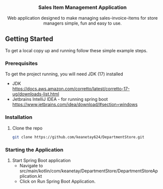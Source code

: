 <h3 align="center">Sales Item Management Application</h3>

<p align="center">
  Web application designed to make managing sales-invoice-items for store managers simple, fun and easy to use.
</p>

<!-- GETTING STARTED -->
## Getting Started

To get a local copy up and running follow these simple example steps.

### Prerequisites

To get the project running, you will need JDK (17) installed
* JDK<br/>
  <a>https://docs.aws.amazon.com/corretto/latest/corretto-17-ug/downloads-list.html</a>
* Jetbrains IntelliJ IDEA - for running spring boot
    <a>https://www.jetbrains.com/idea/download/#section=windows</a>
### Installation

1. Clone the repo
   ```sh
   git clone https://github.com/keanetay624/DepartmentStore.git
   ```

### Starting the Application

1. Start Spring Boot application
   - Navigate to src/main/kotlin/com/keanetay/DepartmentStore/DepartmentStoreApplication.kt
   - Click on Run Spring Boot Application.
